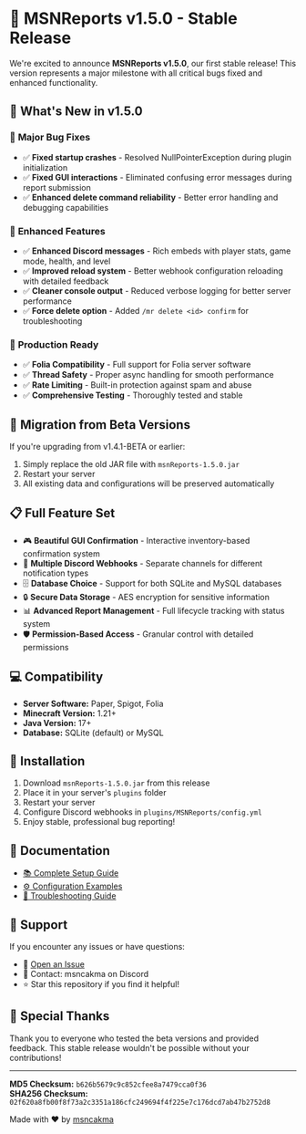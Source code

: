 # 🚀 MSNReports v1.5.0 - Stable Release

We're excited to announce **MSNReports v1.5.0**, our first stable release! This version represents a major milestone with all critical bugs fixed and enhanced functionality.

## 🌟 What's New in v1.5.0

### 🔧 **Major Bug Fixes**
- ✅ **Fixed startup crashes** - Resolved NullPointerException during plugin initialization
- ✅ **Fixed GUI interactions** - Eliminated confusing error messages during report submission
- ✅ **Enhanced delete command reliability** - Better error handling and debugging capabilities

### 🚀 **Enhanced Features**
- ✅ **Enhanced Discord messages** - Rich embeds with player stats, game mode, health, and level
- ✅ **Improved reload system** - Better webhook configuration reloading with detailed feedback
- ✅ **Cleaner console output** - Reduced verbose logging for better server performance
- ✅ **Force delete option** - Added `/mr delete <id> confirm` for troubleshooting

### 🎯 **Production Ready**
- ✅ **Folia Compatibility** - Full support for Folia server software
- ✅ **Thread Safety** - Proper async handling for smooth performance
- ✅ **Rate Limiting** - Built-in protection against spam and abuse
- ✅ **Comprehensive Testing** - Thoroughly tested and stable

## 🔄 **Migration from Beta Versions**

If you're upgrading from v1.4.1-BETA or earlier:
1. Simply replace the old JAR file with `msnReports-1.5.0.jar`
2. Restart your server
3. All existing data and configurations will be preserved automatically

## 📋 **Full Feature Set**

- 🎮 **Beautiful GUI Confirmation** - Interactive inventory-based confirmation system
- 🎯 **Multiple Discord Webhooks** - Separate channels for different notification types
- 🗄️ **Database Choice** - Support for both SQLite and MySQL databases
- 🔒 **Secure Data Storage** - AES encryption for sensitive information
- 📊 **Advanced Report Management** - Full lifecycle tracking with status system
- 🛡️ **Permission-Based Access** - Granular control with detailed permissions

## 💻 **Compatibility**

- **Server Software:** Paper, Spigot, Folia
- **Minecraft Version:** 1.21+
- **Java Version:** 17+
- **Database:** SQLite (default) or MySQL

## 🚀 **Installation**

1. Download `msnReports-1.5.0.jar` from this release
2. Place it in your server's `plugins` folder
3. Restart your server
4. Configure Discord webhooks in `plugins/MSNReports/config.yml`
5. Enjoy stable, professional bug reporting!

## 📖 **Documentation**

- [📚 Complete Setup Guide](https://github.com/msncakma/msnReports/blob/main/README.md)
- [⚙️ Configuration Examples](https://github.com/msncakma/msnReports/blob/main/README.md#configuration)
- [🔧 Troubleshooting Guide](https://github.com/msncakma/msnReports/blob/main/README.md#troubleshooting)

## 🙏 **Support**

If you encounter any issues or have questions:
- 📝 [Open an Issue](https://github.com/msncakma/msnReports/issues)
- 💬 Contact: msncakma on Discord
- ⭐ Star this repository if you find it helpful!

## 🎉 **Special Thanks**

Thank you to everyone who tested the beta versions and provided feedback. This stable release wouldn't be possible without your contributions!

---

**MD5 Checksum:** `b626b5679c9c852cfee8a7479cca0f36`  
**SHA256 Checksum:** `02f620a8fb00f8f73a2c3351a186cfc249694f4f225e7c176dcd7ab47b2752d8`

Made with ❤️ by [msncakma](https://github.com/msncakma)